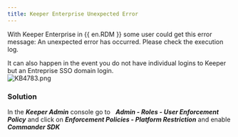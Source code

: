 ```yaml
---
title: Keeper Enterprise Unexpected Error
---
```

With Keeper Enterprise in {{ en.RDM }} some user could get this error message: An unexpected error has occurred. Please check the execution log.  

It can also happen in the event you do not have individual logins to Keeper but an Entreprise SSO domain login.  
![KB4783.png](/img/en/kb/KB4783.png)
### Solution
In the ***Keeper Admin*** console go to &#160; ***Admin - Roles - User Enforcement Policy*** and click on ***Enforcement Policies - Platform Restriction*** and enable ***Commander SDK***
